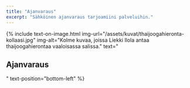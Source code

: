 ```yaml
---
title: "Ajanvaraus"
excerpt: "Sähköinen ajanvaraus tarjoamiini palveluihin."
---
```

{% include text-on-image.html img-url="/assets/kuvat/thaijoogahieronta-kollaasi.jpg" img-alt="Kolme kuvaa, joissa Liekki Ilola antaa thaijoogahierontaa vaaloisassa salissa." text="<h2>Ajanvaraus</h2>" text-position="bottom-left" %}

<script type="text/javascript" language="javascript">(function(d,s,i,c,j,a){a=d.getElementsByTagName(s)[0];if(d.getElementById(i))return;j=d.createElement(s);j.id=i;j.async=1;j.setAttribute("data-c",c);j.src="https://static.vello.fi/js/wizard/vwiz.js";a.parentNode.insertBefore(j,a);}(document,"script","vello-wizard-sdk","liekki-wellness"));</script>
<div id="vello-wizard"></div>